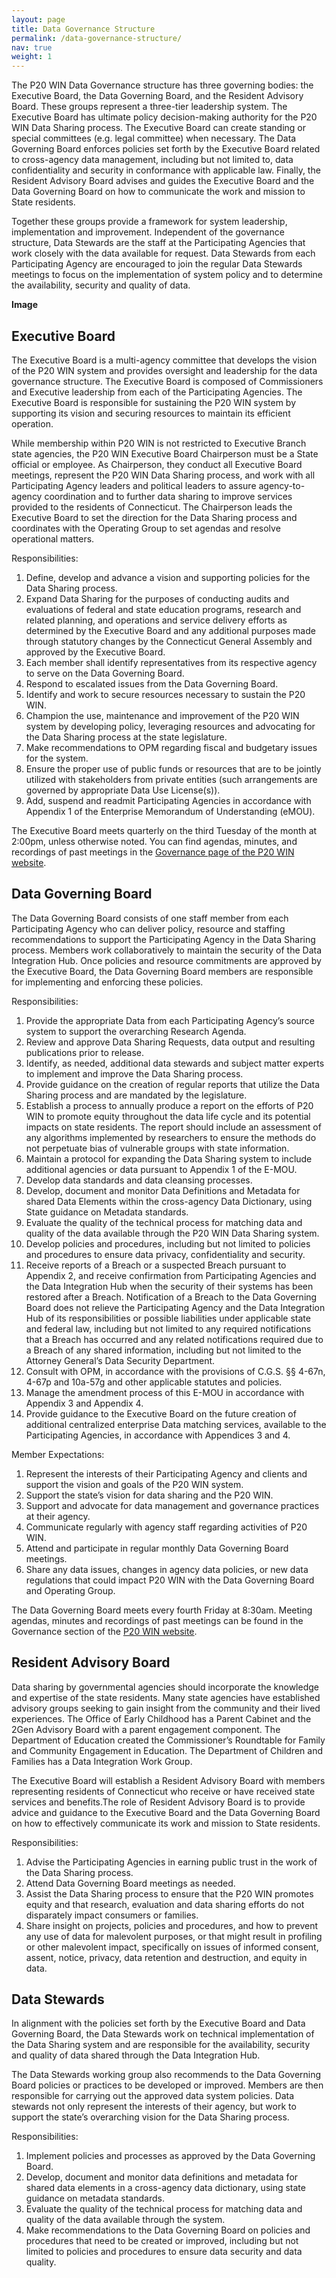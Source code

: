 ```yaml
---
layout: page
title: Data Governance Structure
permalink: /data-governance-structure/
nav: true
weight: 1
---
```


The P20 WIN Data Governance structure has three governing bodies: the Executive Board, the Data Governing Board, and the Resident Advisory Board. These groups represent a three-tier leadership system. The Executive Board has ultimate policy decision-making authority for the P20 WIN Data Sharing process. The Executive Board can create standing or special committees (e.g. legal committee) when necessary. The Data Governing Board enforces policies set forth by the Executive Board related to cross-agency data management, including but not limited to, data confidentiality and security in conformance with applicable law. Finally, the Resident Advisory Board advises and guides the Executive Board and the Data Governing Board on how to communicate the work and mission to State residents.

Together these groups provide a framework for system leadership, implementation and improvement. Independent of the governance structure, Data Stewards are the staff at the Participating Agencies that work closely with the data available for request. Data Stewards from each Participating Agency are encouraged to join the regular Data Stewards meetings to focus on the implementation of system policy and to determine the availability, security and quality of data.

**Image**

## Executive Board

The Executive Board is a multi-agency committee that develops the vision of the P20 WIN system and provides oversight and leadership for the data governance structure. The Executive Board is composed of Commissioners and Executive leadership from each of the Participating Agencies. The Executive Board is responsible for sustaining the P20 WIN system by supporting its vision and securing resources to maintain its efficient operation. 

While membership within P20 WIN is not restricted to Executive Branch state agencies, the P20 WIN Executive Board Chairperson must be a State official or employee. As Chairperson, they conduct all Executive Board meetings, represent the P20 WIN Data Sharing process, and work with all Participating Agency leaders and political leaders to assure agency-to-agency coordination and to further data sharing to improve services provided to the residents of Connecticut. The Chairperson leads the Executive Board to set the direction for the Data Sharing process and coordinates with the Operating Group to set agendas and resolve operational matters. 

Responsibilities:

1. Define, develop and advance a vision and supporting policies for the Data Sharing process.
2. Expand Data Sharing for the purposes of conducting audits and evaluations of federal and state education programs, research and related planning, and operations and service delivery efforts as determined by the Executive Board and any additional purposes made through statutory changes by the Connecticut General Assembly and approved by the Executive Board.
3. Each member shall identify representatives from its respective agency to serve on the Data Governing Board.
4. Respond to escalated issues from the Data Governing Board.
5. Identify and work to secure resources necessary to sustain the P20 WIN.
6. Champion the use, maintenance and improvement of the P20 WIN system by developing policy, leveraging resources and advocating for the Data Sharing process at the state legislature. 
7. Make recommendations to OPM regarding fiscal and budgetary issues for the system.
8. Ensure the proper use of public funds or resources that are to be jointly utilized with stakeholders from private entities (such arrangements are governed by appropriate Data Use License(s)).
9. Add, suspend and readmit Participating Agencies in accordance with Appendix 1 of the Enterprise Memorandum of Understanding (eMOU).

The Executive Board meets quarterly on the third Tuesday of the month at 2:00pm, unless otherwise noted. You can find agendas, minutes, and recordings of past meetings in the [Governance page of the P20 WIN website](https://portal.ct.gov/OPM/P20Win/Governance). 

## Data Governing Board
The Data Governing Board consists of one staff member from each Participating Agency who can deliver policy, resource and staffing recommendations to support the Participating Agency in the Data Sharing process. Members work collaboratively to maintain the security of the Data Integration Hub. Once policies and resource commitments are approved by the Executive Board, the Data Governing Board members are responsible for implementing and enforcing these policies.

Responsibilities:

1. Provide the appropriate Data from each Participating Agency’s source system to support the overarching Research Agenda. 
2. Review and approve Data Sharing Requests, data output and resulting publications prior to release.
3. Identify, as needed, additional data stewards and subject matter experts to implement and improve the Data Sharing process.
4. Provide guidance on the creation of regular reports that utilize the Data Sharing process and are mandated by the legislature.
5. Establish a process to annually produce a report on the efforts of P20 WIN to promote equity throughout the data life cycle and its potential impacts on state residents. The report should include an assessment of any algorithms implemented by researchers to ensure the methods do not perpetuate bias of vulnerable groups with state information. 
6. Maintain a protocol for expanding the Data Sharing system to include additional agencies or data pursuant to Appendix 1 of the E-MOU. 
7. Develop data standards and data cleansing processes.
8. Develop, document and monitor Data Definitions and Metadata for shared Data Elements within the cross-agency Data Dictionary, using State guidance on Metadata standards.
9. Evaluate the quality of the technical process for matching data and quality of the data available through the P20 WIN Data Sharing system.
10. Develop policies and procedures, including but not limited to policies and procedures to ensure data privacy, confidentiality and security.
11. Receive reports of a Breach or a suspected Breach pursuant to Appendix 2, and receive confirmation from Participating Agencies and the Data Integration Hub when the security of their systems has been restored after a Breach. Notification of a Breach to the Data Governing Board does not relieve the Participating Agency and the Data Integration Hub of its responsibilities or possible liabilities under applicable state and federal law, including but not limited to any required notifications that a Breach has occurred and any related notifications required due to a Breach of any shared information, including but not limited to the Attorney General’s Data Security Department.
12. Consult with OPM, in accordance with the provisions of C.G.S. §§ 4-67n, 4-67p and 10a-57g and other applicable statutes and policies.
13. Manage the amendment process of this E-MOU in accordance with Appendix 3 and Appendix 4.
14. Provide guidance to the Executive Board  on the future creation of additional centralized enterprise Data matching services, available to the Participating Agencies, in accordance with Appendices 3 and 4.

Member Expectations:

1. Represent the interests of their Participating Agency and clients and support the vision and goals of the P20 WIN system. 
2. Support the state’s vision for data sharing and the P20 WIN. 
3. Support and advocate for data management and governance practices at their agency.
4. Communicate regularly with agency staff regarding activities of P20 WIN.
5. Attend and participate in regular monthly Data Governing Board meetings. 
6. Share any data issues, changes in agency data policies, or new data regulations that could impact P20 WIN with the Data Governing Board and Operating Group.

The Data Governing Board meets every fourth Friday at 8:30am. Meeting agendas, minutes and recordings of past meetings can be found in the Governance section of the [P20 WIN website](https://portal.ct.gov/OPM/P20Win/Governance). 

## Resident Advisory Board

Data sharing by governmental agencies should incorporate the knowledge and expertise of the state residents. Many state agencies have established advisory groups seeking to gain insight from the community and their lived experiences. The Office of Early Childhood has a Parent Cabinet and the 2Gen Advisory Board with a parent engagement component. The Department of Education created the Commissioner’s Roundtable for Family and Community Engagement in Education. The Department of Children and Families has a Data Integration Work Group. 

The Executive Board will establish a Resident Advisory Board with members representing residents of Connecticut who receive or have received state services and benefits.The role of Resident Advisory Board is to provide advice and guidance to the Executive Board and the Data Governing Board on how to effectively communicate its work and mission to State residents.

Responsibilities:

1. Advise the Participating Agencies in earning public trust in the work of the Data Sharing process.
2. Attend Data Governing Board meetings as needed.
3. Assist the Data Sharing process to ensure that the P20 WIN promotes equity and that research, evaluation and data sharing efforts do not disparately impact consumers or families.
4. Share insight on projects, policies and procedures, and how to prevent any use of data for malevolent purposes, or that might result in profiling or other malevolent impact, specifically on issues of informed consent, assent, notice, privacy, data retention and destruction, and equity in data.

## Data Stewards 

In alignment with the policies set forth by the Executive Board and Data Governing Board, the Data Stewards work on technical implementation of the Data Sharing system and are responsible for the availability, security and quality of data shared through the Data Integration Hub. 

The Data Stewards working group also recommends to the Data Governing Board policies or practices to be developed or improved. Members are then responsible for carrying out the approved data system policies. Data stewards not only represent the interests of their agency, but work to support the state’s overarching vision for the Data Sharing process.

Responsibilities:

1. Implement policies and processes as approved by the Data Governing Board.
2. Develop, document and monitor data definitions and metadata for shared data elements in a cross-agency data dictionary, using state guidance on metadata standards.
3. Evaluate the quality of the technical process for matching data and quality of the data available through the system.
4. Make recommendations to the Data Governing Board on policies and procedures that need to be created or improved, including but not limited to policies and procedures to ensure data security and data quality.
